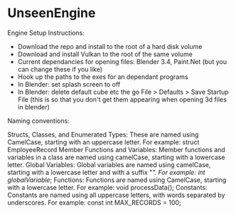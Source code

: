 # UnseenEngine
Engine Setup Instructions:

 - Download the repo and install to the root of a hard disk volume
 - Download and install Vulkan to the root of the same volume
 - Current dependancies for opening files: Blender 3.4, Paint.Net (but you can change these if you like)
 - Hook up the paths to the exes for an dependant programs
 - In Blender: set splash screen to off
 - In Blender: delete default cube etc the go File > Defaults > Save Startup File (this is so that you don't get them appearing when opening 3d files in blender)


Naming conventions:

Structs, Classes, and Enumerated Types: These are named using CamelCase, starting with an uppercase letter. For example: struct EmployeeRecord
Member Functions and Variables: Member functions and variables in a class are named using camelCase, starting with a lowercase letter.
Global Variables: Global variables are named using camelCase, starting with a lowercase letter and with a suffix "_". For example: int globalVariable_;
Functions: Functions are named using CamelCase, starting with a lowercase letter. For example: void processData();
Constants: Constants are named using all uppercase letters, with words separated by underscores. For example: const int MAX_RECORDS = 100;
